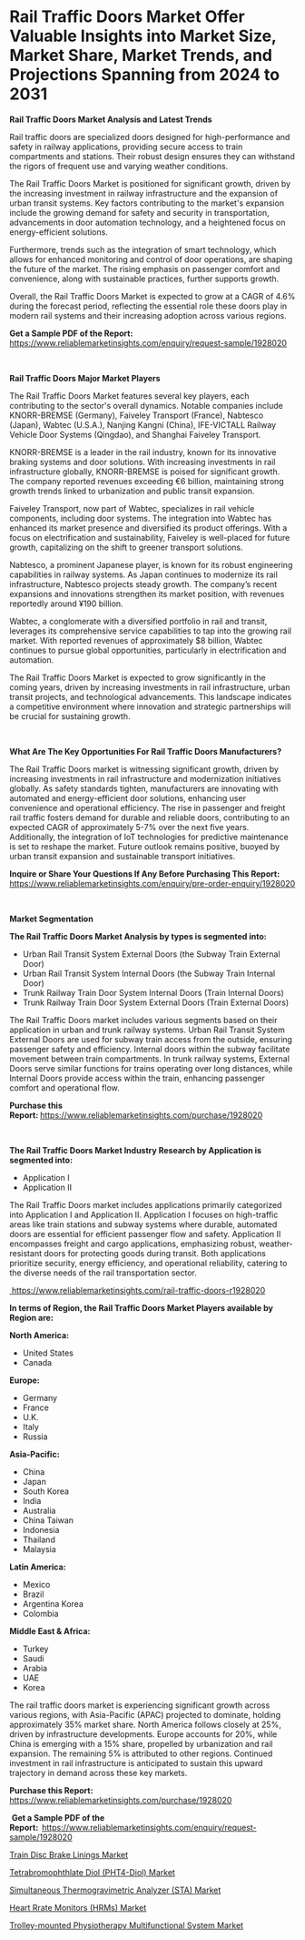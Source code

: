 <p><h1>Rail Traffic Doors Market Offer Valuable Insights into Market Size, Market Share, Market Trends, and Projections Spanning from 2024 to 2031</h1></p><p><strong>Rail Traffic Doors Market Analysis and Latest Trends</strong></p>
<p><p>Rail traffic doors are specialized doors designed for high-performance and safety in railway applications, providing secure access to train compartments and stations. Their robust design ensures they can withstand the rigors of frequent use and varying weather conditions. </p><p>The Rail Traffic Doors Market is positioned for significant growth, driven by the increasing investment in railway infrastructure and the expansion of urban transit systems. Key factors contributing to the market's expansion include the growing demand for safety and security in transportation, advancements in door automation technology, and a heightened focus on energy-efficient solutions. </p><p>Furthermore, trends such as the integration of smart technology, which allows for enhanced monitoring and control of door operations, are shaping the future of the market. The rising emphasis on passenger comfort and convenience, along with sustainable practices, further supports growth. </p><p>Overall, the Rail Traffic Doors Market is expected to grow at a CAGR of 4.6% during the forecast period, reflecting the essential role these doors play in modern rail systems and their increasing adoption across various regions.</p></p>
<p><strong>Get a Sample PDF of the Report:&nbsp;</strong> <a href="https://www.reliablemarketinsights.com/enquiry/request-sample/1928020?utm_campaign=1619&utm_medium=2&utm_source=Github&utm_content=ia&utm_term=25102024&utm_id=rail-traffic-doors">https://www.reliablemarketinsights.com/enquiry/request-sample/1928020</a></p>
<p>&nbsp;</p>
<p><strong>Rail Traffic Doors Major Market Players</strong></p>
<p><p>The Rail Traffic Doors Market features several key players, each contributing to the sector's overall dynamics. Notable companies include KNORR-BREMSE (Germany), Faiveley Transport (France), Nabtesco (Japan), Wabtec (U.S.A.), Nanjing Kangni (China), IFE-VICTALL Railway Vehicle Door Systems (Qingdao), and Shanghai Faiveley Transport.</p><p>KNORR-BREMSE is a leader in the rail industry, known for its innovative braking systems and door solutions. With increasing investments in rail infrastructure globally, KNORR-BREMSE is poised for significant growth. The company reported revenues exceeding €6 billion, maintaining strong growth trends linked to urbanization and public transit expansion.</p><p>Faiveley Transport, now part of Wabtec, specializes in rail vehicle components, including door systems. The integration into Wabtec has enhanced its market presence and diversified its product offerings. With a focus on electrification and sustainability, Faiveley is well-placed for future growth, capitalizing on the shift to greener transport solutions.</p><p>Nabtesco, a prominent Japanese player, is known for its robust engineering capabilities in railway systems. As Japan continues to modernize its rail infrastructure, Nabtesco projects steady growth. The company’s recent expansions and innovations strengthen its market position, with revenues reportedly around ¥190 billion.</p><p>Wabtec, a conglomerate with a diversified portfolio in rail and transit, leverages its comprehensive service capabilities to tap into the growing rail market. With reported revenues of approximately $8 billion, Wabtec continues to pursue global opportunities, particularly in electrification and automation.</p><p>The Rail Traffic Doors Market is expected to grow significantly in the coming years, driven by increasing investments in rail infrastructure, urban transit projects, and technological advancements. This landscape indicates a competitive environment where innovation and strategic partnerships will be crucial for sustaining growth.</p></p>
<p>&nbsp;</p>
<p><strong>What Are The Key Opportunities For Rail Traffic Doors Manufacturers?</strong></p>
<p><p>The Rail Traffic Doors market is witnessing significant growth, driven by increasing investments in rail infrastructure and modernization initiatives globally. As safety standards tighten, manufacturers are innovating with automated and energy-efficient door solutions, enhancing user convenience and operational efficiency. The rise in passenger and freight rail traffic fosters demand for durable and reliable doors, contributing to an expected CAGR of approximately 5-7% over the next five years. Additionally, the integration of IoT technologies for predictive maintenance is set to reshape the market. Future outlook remains positive, buoyed by urban transit expansion and sustainable transport initiatives.</p></p>
<p><strong>Inquire or Share Your Questions If Any Before Purchasing This Report:</strong> <a href="https://www.reliablemarketinsights.com/enquiry/pre-order-enquiry/1928020?utm_campaign=1619&utm_medium=2&utm_source=Github&utm_content=ia&utm_term=25102024&utm_id=rail-traffic-doors">https://www.reliablemarketinsights.com/enquiry/pre-order-enquiry/1928020</a></p>
<p>&nbsp;</p>
<p><strong>Market Segmentation</strong></p>
<p><strong>The Rail Traffic Doors Market Analysis by types is segmented into:</strong></p>
<p><ul><li>Urban Rail Transit System External Doors (the Subway Train External Door)</li><li>Urban Rail Transit System Internal Doors (the Subway Train Internal Door)</li><li>Trunk Railway Train Door System Internal Doors (Train Internal Doors)</li><li>Trunk Railway Train Door System External Doors (Train External Doors)</li></ul></p>
<p><p>The Rail Traffic Doors market includes various segments based on their application in urban and trunk railway systems. Urban Rail Transit System External Doors are used for subway train access from the outside, ensuring passenger safety and efficiency. Internal doors within the subway facilitate movement between train compartments. In trunk railway systems, External Doors serve similar functions for trains operating over long distances, while Internal Doors provide access within the train, enhancing passenger comfort and operational flow.</p></p>
<p><strong>Purchase this Report:&nbsp;</strong><a href="https://www.reliablemarketinsights.com/purchase/1928020?utm_campaign=1619&utm_medium=2&utm_source=Github&utm_content=ia&utm_term=25102024&utm_id=rail-traffic-doors">https://www.reliablemarketinsights.com/purchase/1928020</a></p>
<p>&nbsp;</p>
<p><strong>The Rail Traffic Doors Market Industry Research by Application is segmented into:</strong></p>
<p><ul><li>Application I</li><li>Application II</li></ul></p>
<p><p>The Rail Traffic Doors market includes applications primarily categorized into Application I and Application II. Application I focuses on high-traffic areas like train stations and subway systems where durable, automated doors are essential for efficient passenger flow and safety. Application II encompasses freight and cargo applications, emphasizing robust, weather-resistant doors for protecting goods during transit. Both applications prioritize security, energy efficiency, and operational reliability, catering to the diverse needs of the rail transportation sector.</p></p>
<p><a href="https://www.reliablemarketinsights.com/rail-traffic-doors-r1928020?utm_campaign=1619&utm_medium=2&utm_source=Github&utm_content=ia&utm_term=25102024&utm_id=rail-traffic-doors">&nbsp;https://www.reliablemarketinsights.com/rail-traffic-doors-r1928020</a></p>
<p><strong>In terms of Region, the Rail Traffic Doors Market Players available by Region are:</strong></p>
<p>
    <p> <strong> North America: </strong>
        <ul>
            <li>United States</li>
            <li>Canada</li>
        </ul>
        </p> 
    <p> <strong> Europe: </strong>
        <ul>
            <li>Germany</li>
            <li>France</li>
            <li>U.K.</li>
            <li>Italy</li>
            <li>Russia</li>
        </ul>
        </p> 
    <p> <strong> Asia-Pacific: </strong>
        <ul>
            <li>China</li>
            <li>Japan</li>
            <li>South Korea</li>
            <li>India</li>
            <li>Australia</li>
            <li>China Taiwan</li>
            <li>Indonesia</li>
            <li>Thailand</li>
            <li>Malaysia</li>
        </ul>
        </p> 
    <p> <strong> Latin America: </strong>
        <ul>
            <li>Mexico</li>
            <li>Brazil</li>
            <li>Argentina Korea</li>
            <li>Colombia</li>
        </ul>
        </p> 
    <p> <strong> Middle East & Africa: </strong>
        <ul>
            <li>Turkey</li>
            <li>Saudi</li>
            <li>Arabia</li>
            <li>UAE</li>
            <li>Korea</li>
        </ul>
    </p>
    </p>
<p><p>The rail traffic doors market is experiencing significant growth across various regions, with Asia-Pacific (APAC) projected to dominate, holding approximately 35% market share. North America follows closely at 25%, driven by infrastructure developments. Europe accounts for 20%, while China is emerging with a 15% share, propelled by urbanization and rail expansion. The remaining 5% is attributed to other regions. Continued investment in rail infrastructure is anticipated to sustain this upward trajectory in demand across these key markets.</p></p>
<p><strong>Purchase this Report: </strong><a href="https://www.reliablemarketinsights.com/purchase/1928020?utm_campaign=1619&utm_medium=2&utm_source=Github&utm_content=ia&utm_term=25102024&utm_id=rail-traffic-doors">https://www.reliablemarketinsights.com/purchase/1928020</a></p>
<p>&nbsp;<strong>Get a Sample PDF of the Report:&nbsp;&nbsp;</strong><a href="https://www.reliablemarketinsights.com/enquiry/request-sample/1928020?utm_campaign=1619&utm_medium=2&utm_source=Github&utm_content=ia&utm_term=25102024&utm_id=rail-traffic-doors">https://www.reliablemarketinsights.com/enquiry/request-sample/1928020</a></p>
<p><strong></strong></p>
<p><p><a href="https://github.com/KamrulHadi87/Market-Research-Report-List-1/blob/main/train-disc-brake-linings-market.md?utm_campaign=1619&utm_medium=2&utm_source=Github&utm_content=ia&utm_term=25102024&utm_id=rail-traffic-doors">Train Disc Brake Linings Market</a></p><p><a href="https://www.linkedin.com/pulse/tetrabromophthlate-diol-pht4-diol-market-evolution-regional-adaptations-nrxuc?utm_campaign=1619&utm_medium=2&utm_source=Github&utm_content=ia&utm_term=25102024&utm_id=rail-traffic-doors">Tetrabromophthlate Diol (PHT4-Diol) Market</a></p><p><a href="https://www.linkedin.com/pulse/simultaneous-thermogravimetric-analyzer-sta-market-pulse-106-expansion-fhr8c?utm_campaign=1619&utm_medium=2&utm_source=Github&utm_content=ia&utm_term=25102024&utm_id=rail-traffic-doors">Simultaneous Thermogravimetric Analyzer (STA) Market</a></p><p><a href="https://www.linkedin.com/pulse/heart-rrate-monitors-hrms-market-outlook-share-analysis-ztwlf?utm_campaign=1619&utm_medium=2&utm_source=Github&utm_content=ia&utm_term=25102024&utm_id=rail-traffic-doors">Heart Rrate Monitors (HRMs) Market</a></p><p><a href="https://www.linkedin.com/pulse/global-trolley-mounted-physiotherapy-multifunctional-system-rewcf?utm_campaign=1619&utm_medium=2&utm_source=Github&utm_content=ia&utm_term=25102024&utm_id=rail-traffic-doors">Trolley-mounted Physiotherapy Multifunctional System Market</a></p></p>